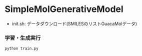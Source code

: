 # SimpleMolGenerativeModel

- init.sh: データダウンロード(SMILESのリストGuacaMolデータ)

### 学習・生成実行
```
python train.py
```

